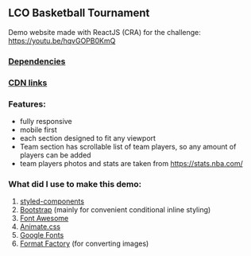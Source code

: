 ## LCO Basketball Tournament

Demo website made with ReactJS (CRA) for the challenge: https://youtu.be/hqvGOPB0KmQ

### [Dependencies](https://github.com/Alex-Noir/LCO-Basketball-Tournament/blob/master/package.json#L5)

### [CDN links](https://github.com/Alex-Noir/LCO-Basketball-Tournament/blob/master/public/index.html#L22)

### Features:

- fully responsive
- mobile first
- each section designed to fit any viewport
- Team section has scrollable list of team players, so any amount of players can be added
- team players photos and stats are taken from https://stats.nba.com/

### What did I use to make this demo:

1. [styled-components](https://github.com/styled-components/styled-components)
2. [Bootstrap](https://github.com/twbs/bootstrap) (mainly for convenient conditional inline styling)
3. [Font Awesome](https://github.com/FortAwesome/Font-Awesome/)
4. [Animate.css](https://github.com/daneden/animate.css)
5. [Google Fonts](https://fonts.google.com/)
6. [Format Factory](http://www.pcfreetime.com/formatfactory/index.php) (for converting images)

